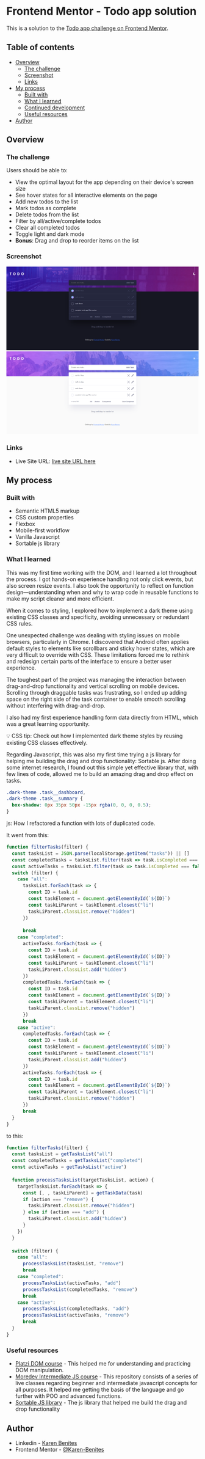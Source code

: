 # Frontend Mentor - Todo app solution

This is a solution to the [Todo app challenge on Frontend Mentor](https://www.frontendmentor.io/challenges/todo-app-Su1_KokOW).

## Table of contents

- [Overview](#overview)
  - [The challenge](#the-challenge)
  - [Screenshot](#screenshot)
  - [Links](#links)
- [My process](#my-process)
  - [Built with](#built-with)
  - [What I learned](#what-i-learned)
  - [Continued development](#continued-development)
  - [Useful resources](#useful-resources)
- [Author](#author)

## Overview

### The challenge

Users should be able to:

- View the optimal layout for the app depending on their device's screen size
- See hover states for all interactive elements on the page
- Add new todos to the list
- Mark todos as complete
- Delete todos from the list
- Filter by all/active/complete todos
- Clear all completed todos
- Toggle light and dark mode
- **Bonus**: Drag and drop to reorder items on the list

### Screenshot

![screenshot dark](./assets/images/screenshot-dark.png)
![screenshot light](./assets/images/Screenshot-light.png)

### Links

<!-- - Solution URL: [Add solution URL here](https://your-solution-url.com) -->

- Live Site URL: [live site URL here](https://karen-benites.github.io/todo-app-main/)

## My process

### Built with

- Semantic HTML5 markup
- CSS custom properties
- Flexbox
- Mobile-first workflow
- Vanilla Javascript
- Sortable js library

### What I learned

This was my first time working with the DOM, and I learned a lot throughout the process. I got hands-on experience handling not only click events, but also screen resize events. I also took the opportunity to reflect on function design—understanding when and why to wrap code in reusable functions to make my script cleaner and more efficient.

When it comes to styling, I explored how to implement a dark theme using existing CSS classes and specificity, avoiding unnecessary or redundant CSS rules.

One unexpected challenge was dealing with styling issues on mobile browsers, particularly in Chrome. I discovered that Android often applies default styles to elements like scrollbars and sticky hover states, which are very difficult to override with CSS. These limitations forced me to rethink and redesign certain parts of the interface to ensure a better user experience.

The toughest part of the project was managing the interaction between drag-and-drop functionality and vertical scrolling on mobile devices. Scrolling through draggable tasks was frustrating, so I ended up adding space on the right side of the task container to enable smooth scrolling without interfering with drag-and-drop.

I also had my first experience handling form data directly from HTML, which was a great learning opportunity.

💡 CSS tip: Check out how I implemented dark theme styles by reusing existing CSS classes effectively.

Regarding Javascript, this was also my first time trying a js library for helping me building the drag and drop functionality: Sortable js. After doing some internet research, I found out this simple yet effective library that, with few lines of code, allowed me to build an amazing drag and drop effect on tasks.

```css
.dark-theme .task__dashboard,
.dark-theme .task__summary {
  box-shadow: 0px 35px 50px -15px rgba(0, 0, 0, 0.5);
}
```

js: How I refactored a function with lots of duplicated code.

It went from this:

```js
function filterTasks(filter) {
  const tasksList = JSON.parse(localStorage.getItem("tasks")) || []
  const completedTasks = tasksList.filter(task => task.isCompleted === true)
  const activeTasks = tasksList.filter(task => task.isCompleted === false)
  switch (filter) {
    case "all":
      tasksList.forEach(task => {
        const ID = task.id
        const taskElement = document.getElementById(`${ID}`)
        const taskLiParent = taskElement.closest("li")
        taskLiParent.classList.remove("hidden")
      })

      break
    case "completed":
      activeTasks.forEach(task => {
        const ID = task.id
        const taskElement = document.getElementById(`${ID}`)
        const taskLiParent = taskElement.closest("li")
        taskLiParent.classList.add("hidden")
      })
      completedTasks.forEach(task => {
        const ID = task.id
        const taskElement = document.getElementById(`${ID}`)
        const taskLiParent = taskElement.closest("li")
        taskLiParent.classList.remove("hidden")
      })
      break
    case "active":
      completedTasks.forEach(task => {
        const ID = task.id
        const taskElement = document.getElementById(`${ID}`)
        const taskLiParent = taskElement.closest("li")
        taskLiParent.classList.add("hidden")
      })
      activeTasks.forEach(task => {
        const ID = task.id
        const taskElement = document.getElementById(`${ID}`)
        const taskLiParent = taskElement.closest("li")
        taskLiParent.classList.remove("hidden")
      })
      break
  }
}
```

to this:

```js
function filterTasks(filter) {
  const tasksList = getTasksList("all")
  const completedTasks = getTasksList("completed")
  const activeTasks = getTasksList("active")

  function processTasksList(targetTasksList, action) {
    targetTasksList.forEach(task => {
      const [, , taskLiParent] = getTaskData(task)
      if (action === "remove") {
        taskLiParent.classList.remove("hidden")
      } else if (action === "add") {
        taskLiParent.classList.add("hidden")
      }
    })
  }

  switch (filter) {
    case "all":
      processTasksList(tasksList, "remove")
      break
    case "completed":
      processTasksList(activeTasks, "add")
      processTasksList(completedTasks, "remove")
      break
    case "active":
      processTasksList(completedTasks, "add")
      processTasksList(activeTasks, "remove")
      break
  }
}
```

### Useful resources

- [Platzi DOM course](https://platzi.com/cursos/document-object-model/) - This helped me for understanding and practicing DOM manipulation.
- [Moredev Intermediate JS course](https://github.com/mouredev/hello-javascript) - This repository consists of a series of live classes regarding beginner and intermediate javascript concepts for all purposes. It helped me getting the basis of the language and go further with POO and advanced functions.
- [Sortable JS library](https://sortablejs.github.io/Sortable/) - The js library that helped me build the drag and drop functionality

## Author

- Linkedin - [Karen Benites](https://www.linkedin.com/in/karenlbenites/)
- Frontend Mentor - [@Karen-Benites](https://www.frontendmentor.io/profile/Karen-Benites)
